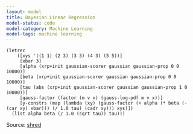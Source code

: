 ```yaml
---
layout: model
title: Bayesian Linear Regression
model-status: code
model-category: Machine Learning
model-tags: machine learning
---
```


    (letrec 
        ([xys '((1 1) (2 3) (3 3) (4 3) (5 5))]
         [xbar 3]
         [alpha (xrp+init gaussian-scorer gaussian gaussian-prop 0 0 10000)]
         [beta (xrp+init gaussian-scorer gaussian gaussian-prop 0 0 10000)]
         [tau (abs (xrp+init gaussian-scorer gaussian gaussian-prop 1 0 10000))]
         [gauss-factor (factor (m v x) (gauss-log-pdf m v x))]
         [y-constrs (map (lambda (xy) (gauss-factor (+ alpha (* beta (- (car xy) xbar))) (/ 1.0 tau) (cadr xy))) xys)])
      (list alpha beta (/ 1.0 (sqrt tau)) tau)))
      
Source: [shred](https://github.com/LFY/shred/blob/master/tests/line.ss)
